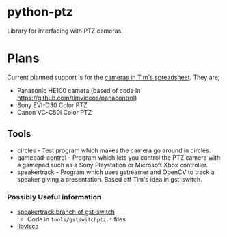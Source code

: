 # python-ptz
Library for interfacing with PTZ cameras.

# Plans

Current planned support is for the [cameras in Tim's spreadsheet](https://docs.google.com/spreadsheets/d/1_thcxt4IhPswIQrtRejGuzMgHnP04VAe19cn0MqEK1Q/edit#gid=804238177). They are;

 * Panasonic HE100 camera (based of code in https://github.com/timvideos/panacontrol)
 * Sony EVI-D30 Color PTZ
 * Canon VC-C50i Color PTZ
 
## Tools

 * circles - Test program which makes the camera go around in circles.
 * gamepad-control - Program which lets you control the PTZ camera with a gamepad such as a Sony Playstation or Microsoft Xbox controller.
 * speakertrack - Program which uses gstreamer and OpenCV to track a speaker giving a presentation. Based off Tim's idea in gst-switch.

### Possibly Useful information

 * [speakertrack branch of gst-switch](https://github.com/timvideos/gst-switch/tree/speaker-tracking/)
   * Code in `tools/gstswitchptz.*` files
 * [libvisca](https://damien.douxchamps.net/libvisca/)

